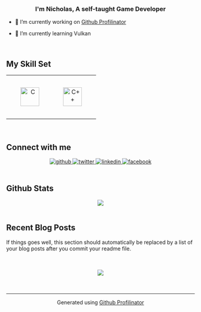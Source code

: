 
  

### <div align="center">I'm Nicholas, A self-taught Game Developer </div>  
  

- 🔭 I’m currently working on [Github Profilinator](https://github.com/alabdaly/Tank_Project)  
  

- 🌱 I’m currently learning Vulkan  
  

<br/>  


## My Skill Set  
<table><tr><td valign="top" width="100%">

<div align="center">  
<img style="margin: 30px" src="https://profilinator.rishav.dev/skills-assets/c-original.svg" alt="C" height="50" />  
<img style="margin: 30px" src="https://profilinator.rishav.dev/skills-assets/cplusplus-original.svg" alt="C++" height="50" />  
</div>


</td></tr></table>  

<br/>  


## Connect with me  
<div align="center">
<a href="https://github.com/alabdaly" target="_blank">
<img src=https://img.shields.io/badge/github-%2324292e.svg?&style=for-the-badge&logo=github&logoColor=white alt=github style="margin-bottom: 5px;" />
</a>
<a href="https://twitter.com/Alabdaly_YT" target="_blank">
<img src=https://img.shields.io/badge/twitter-%2300acee.svg?&style=for-the-badge&logo=twitter&logoColor=white alt=twitter style="margin-bottom: 5px;" />
</a>
<a href="https://linkedin.com/in/abd-al-rahman-alabdaly-92a908234" target="_blank">
<img src=https://img.shields.io/badge/linkedin-%231E77B5.svg?&style=for-the-badge&logo=linkedin&logoColor=white alt=linkedin style="margin-bottom: 5px;" />
</a>
<a href="https://www.facebook.com/alabdaly.otaku.564" target="_blank">
<img src=https://img.shields.io/badge/facebook-%232E87FB.svg?&style=for-the-badge&logo=facebook&logoColor=white alt=facebook style="margin-bottom: 5px;" />
</a>  
</div>  
  

<br/>  


## Github Stats  
<div align="center"><img src="https://github-readme-stats.vercel.app/api?username=alabdaly&show_icons=true&count_private=true&hide_border=true" align="center" /></div>  

<br/>  


## Recent Blog Posts  
<!-- BLOG-POST-LIST:START -->  
If things goes well, this section should automatically be replaced by a list of your blog posts after you commit your readme file. 
<!-- BLOG-POST-LIST:END -->  

<br/>  

  

<br/>  

<div align="center">
<img src="https://komarev.com/ghpvc/?username=alabdaly&&style=flat-square" align="center" />
</div>  
  

<br/>  


<br />

----
<div align="center">Generated using <a href="https://profilinator.rishav.dev/" target="_blank">Github Profilinator</a></div>
